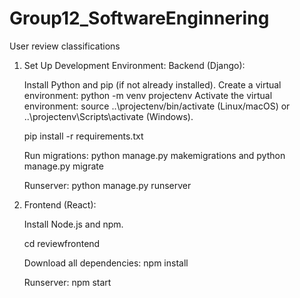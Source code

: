 # Group12_SoftwareEnginnering
User review classifications

1. Set Up Development Environment:
    Backend (Django):

    Install Python and pip (if not already installed).
    Create a virtual environment: python -m venv projectenv
    Activate the virtual environment: source ..\projectenv/bin/activate (Linux/macOS) or ..\projectenv\Scripts\activate (Windows).

    pip install -r requirements.txt

    Run migrations: python manage.py makemigrations and python manage.py migrate

    Runserver: python manage.py runserver

2. Frontend (React):

    Install Node.js and npm.

    cd reviewfrontend

    Download all dependencies: npm install

    Runserver: npm start


